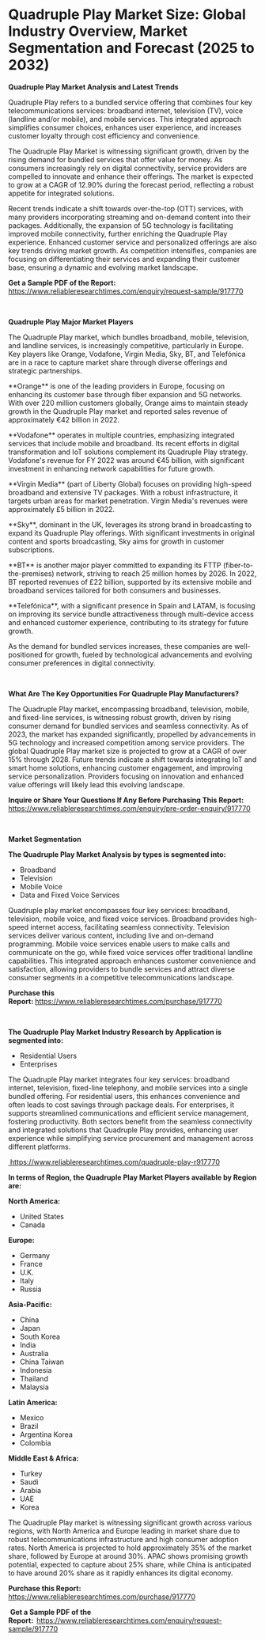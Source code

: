 <p><h1>Quadruple Play Market Size: Global Industry Overview, Market Segmentation and Forecast (2025 to 2032)</h1></p><p><strong>Quadruple Play Market Analysis and Latest Trends</strong></p>
<p><p>Quadruple Play refers to a bundled service offering that combines four key telecommunications services: broadband internet, television (TV), voice (landline and/or mobile), and mobile services. This integrated approach simplifies consumer choices, enhances user experience, and increases customer loyalty through cost efficiency and convenience. </p><p>The Quadruple Play Market is witnessing significant growth, driven by the rising demand for bundled services that offer value for money. As consumers increasingly rely on digital connectivity, service providers are compelled to innovate and enhance their offerings. The market is expected to grow at a CAGR of 12.90% during the forecast period, reflecting a robust appetite for integrated solutions. </p><p>Recent trends indicate a shift towards over-the-top (OTT) services, with many providers incorporating streaming and on-demand content into their packages. Additionally, the expansion of 5G technology is facilitating improved mobile connectivity, further enriching the Quadruple Play experience. Enhanced customer service and personalized offerings are also key trends driving market growth. As competition intensifies, companies are focusing on differentiating their services and expanding their customer base, ensuring a dynamic and evolving market landscape.</p></p>
<p><strong>Get a Sample PDF of the Report:&nbsp;</strong> <a href="https://www.reliableresearchtimes.com/enquiry/request-sample/917770?utm_campaign=3282&utm_medium=2&utm_source=Github&utm_content=ia&utm_term=16042025&utm_id=quadruple-play">https://www.reliableresearchtimes.com/enquiry/request-sample/917770</a></p>
<p>&nbsp;</p>
<p><strong>Quadruple Play Major Market Players</strong></p>
<p><p>The Quadruple Play market, which bundles broadband, mobile, television, and landline services, is increasingly competitive, particularly in Europe. Key players like Orange, Vodafone, Virgin Media, Sky, BT, and Telefónica are in a race to capture market share through diverse offerings and strategic partnerships.</p><p>**Orange** is one of the leading providers in Europe, focusing on enhancing its customer base through fiber expansion and 5G networks. With over 220 million customers globally, Orange aims to maintain steady growth in the Quadruple Play market and reported sales revenue of approximately €42 billion in 2022.</p><p>**Vodafone** operates in multiple countries, emphasizing integrated services that include mobile and broadband. Its recent efforts in digital transformation and IoT solutions complement its Quadruple Play strategy. Vodafone's revenue for FY 2022 was around €45 billion, with significant investment in enhancing network capabilities for future growth.</p><p>**Virgin Media** (part of Liberty Global) focuses on providing high-speed broadband and extensive TV packages. With a robust infrastructure, it targets urban areas for market penetration. Virgin Media's revenues were approximately £5 billion in 2022. </p><p>**Sky**, dominant in the UK, leverages its strong brand in broadcasting to expand its Quadruple Play offerings. With significant investments in original content and sports broadcasting, Sky aims for growth in customer subscriptions.</p><p>**BT** is another major player committed to expanding its FTTP (fiber-to-the-premises) network, striving to reach 25 million homes by 2026. In 2022, BT reported revenues of £22 billion, supported by its extensive mobile and broadband services tailored for both consumers and businesses.</p><p>**Telefónica**, with a significant presence in Spain and LATAM, is focusing on improving its service bundle attractiveness through multi-device access and enhanced customer experience, contributing to its strategy for future growth. </p><p>As the demand for bundled services increases, these companies are well-positioned for growth, fueled by technological advancements and evolving consumer preferences in digital connectivity.</p></p>
<p>&nbsp;</p>
<p><strong>What Are The Key Opportunities For Quadruple Play Manufacturers?</strong></p>
<p><p>The Quadruple Play market, encompassing broadband, television, mobile, and fixed-line services, is witnessing robust growth, driven by rising consumer demand for bundled services and seamless connectivity. As of 2023, the market has expanded significantly, propelled by advancements in 5G technology and increased competition among service providers. The global Quadruple Play market size is projected to grow at a CAGR of over 15% through 2028. Future trends indicate a shift towards integrating IoT and smart home solutions, enhancing customer engagement, and improving service personalization. Providers focusing on innovation and enhanced value offerings will likely lead this evolving landscape.</p></p>
<p><strong>Inquire or Share Your Questions If Any Before Purchasing This Report:</strong> <a href="https://www.reliableresearchtimes.com/enquiry/pre-order-enquiry/917770?utm_campaign=3282&utm_medium=2&utm_source=Github&utm_content=ia&utm_term=16042025&utm_id=quadruple-play">https://www.reliableresearchtimes.com/enquiry/pre-order-enquiry/917770</a></p>
<p>&nbsp;</p>
<p><strong>Market Segmentation</strong></p>
<p><strong>The Quadruple Play Market Analysis by types is segmented into:</strong></p>
<p><ul><li>Broadband</li><li>Television</li><li>Mobile Voice</li><li>Data and Fixed Voice Services</li></ul></p>
<p><p>Quadruple play market encompasses four key services: broadband, television, mobile voice, and fixed voice services. Broadband provides high-speed internet access, facilitating seamless connectivity. Television services deliver various content, including live and on-demand programming. Mobile voice services enable users to make calls and communicate on the go, while fixed voice services offer traditional landline capabilities. This integrated approach enhances customer convenience and satisfaction, allowing providers to bundle services and attract diverse consumer segments in a competitive telecommunications landscape.</p></p>
<p><strong>Purchase this Report:&nbsp;</strong><a href="https://www.reliableresearchtimes.com/purchase/917770?utm_campaign=3282&utm_medium=2&utm_source=Github&utm_content=ia&utm_term=16042025&utm_id=quadruple-play">https://www.reliableresearchtimes.com/purchase/917770</a></p>
<p>&nbsp;</p>
<p><strong>The Quadruple Play Market Industry Research by Application is segmented into:</strong></p>
<p><ul><li>Residential Users</li><li>Enterprises</li></ul></p>
<p><p>The Quadruple Play market integrates four key services: broadband internet, television, fixed-line telephony, and mobile services into a single bundled offering. For residential users, this enhances convenience and often leads to cost savings through package deals. For enterprises, it supports streamlined communications and efficient service management, fostering productivity. Both sectors benefit from the seamless connectivity and integrated solutions that Quadruple Play provides, enhancing user experience while simplifying service procurement and management across different platforms.</p></p>
<p><a href="https://www.reliableresearchtimes.com/quadruple-play-r917770?utm_campaign=3282&utm_medium=2&utm_source=Github&utm_content=ia&utm_term=16042025&utm_id=quadruple-play">&nbsp;https://www.reliableresearchtimes.com/quadruple-play-r917770</a></p>
<p><strong>In terms of Region, the Quadruple Play Market Players available by Region are:</strong></p>
<p>
    <p> <strong> North America: </strong>
        <ul>
            <li>United States</li>
            <li>Canada</li>
        </ul>
        </p> 
    <p> <strong> Europe: </strong>
        <ul>
            <li>Germany</li>
            <li>France</li>
            <li>U.K.</li>
            <li>Italy</li>
            <li>Russia</li>
        </ul>
        </p> 
    <p> <strong> Asia-Pacific: </strong>
        <ul>
            <li>China</li>
            <li>Japan</li>
            <li>South Korea</li>
            <li>India</li>
            <li>Australia</li>
            <li>China Taiwan</li>
            <li>Indonesia</li>
            <li>Thailand</li>
            <li>Malaysia</li>
        </ul>
        </p> 
    <p> <strong> Latin America: </strong>
        <ul>
            <li>Mexico</li>
            <li>Brazil</li>
            <li>Argentina Korea</li>
            <li>Colombia</li>
        </ul>
        </p> 
    <p> <strong> Middle East & Africa: </strong>
        <ul>
            <li>Turkey</li>
            <li>Saudi</li>
            <li>Arabia</li>
            <li>UAE</li>
            <li>Korea</li>
        </ul>
    </p>
    </p>
<p><p>The Quadruple Play market is witnessing significant growth across various regions, with North America and Europe leading in market share due to robust telecommunications infrastructure and high consumer adoption rates. North America is projected to hold approximately 35% of the market share, followed by Europe at around 30%. APAC shows promising growth potential, expected to capture about 25% share, while China is anticipated to have around 20% share as it rapidly enhances its digital economy.</p></p>
<p><strong>Purchase this Report: </strong><a href="https://www.reliableresearchtimes.com/purchase/917770?utm_campaign=3282&utm_medium=2&utm_source=Github&utm_content=ia&utm_term=16042025&utm_id=quadruple-play">https://www.reliableresearchtimes.com/purchase/917770</a></p>
<p>&nbsp;<strong>Get a Sample PDF of the Report:&nbsp;&nbsp;</strong><a href="https://www.reliableresearchtimes.com/enquiry/request-sample/917770?utm_campaign=3282&utm_medium=2&utm_source=Github&utm_content=ia&utm_term=16042025&utm_id=quadruple-play">https://www.reliableresearchtimes.com/enquiry/request-sample/917770</a></p>
<p><strong></strong></p>
<p><p></p><p></p><p></p></p>